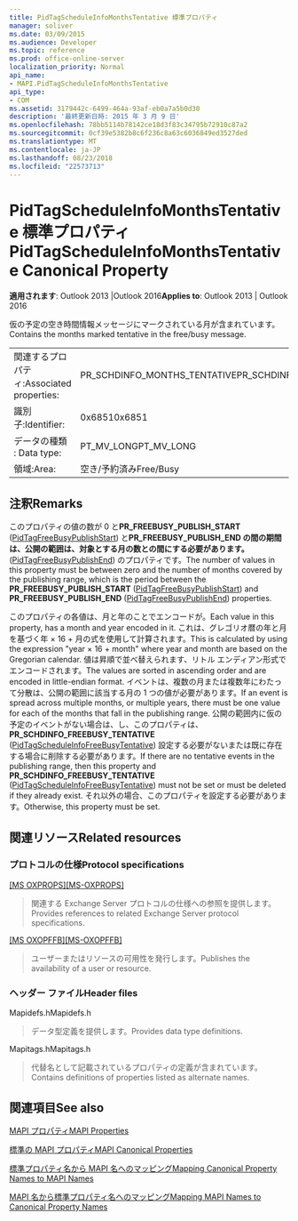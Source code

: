 ```yaml
---
title: PidTagScheduleInfoMonthsTentative 標準プロパティ
manager: soliver
ms.date: 03/09/2015
ms.audience: Developer
ms.topic: reference
ms.prod: office-online-server
localization_priority: Normal
api_name:
- MAPI.PidTagScheduleInfoMonthsTentative
api_type:
- COM
ms.assetid: 3179442c-6499-464a-93af-eb0a7a5b0d30
description: '最終更新日時: 2015 年 3 月 9 日'
ms.openlocfilehash: 78bb5114b78142ce18d3f83c34795b72910c87a2
ms.sourcegitcommit: 0cf39e5382b8c6f236c8a63c6036849ed3527ded
ms.translationtype: MT
ms.contentlocale: ja-JP
ms.lasthandoff: 08/23/2018
ms.locfileid: "22573713"
---
```

# <a name="pidtagscheduleinfomonthstentative-canonical-property"></a><span data-ttu-id="05abe-103">PidTagScheduleInfoMonthsTentative 標準プロパティ</span><span class="sxs-lookup"><span data-stu-id="05abe-103">PidTagScheduleInfoMonthsTentative Canonical Property</span></span>

  
  
<span data-ttu-id="05abe-104">**適用されます**: Outlook 2013 |Outlook 2016</span><span class="sxs-lookup"><span data-stu-id="05abe-104">**Applies to**: Outlook 2013 | Outlook 2016</span></span> 
  
<span data-ttu-id="05abe-105">仮の予定の空き時間情報メッセージにマークされている月が含まれています。</span><span class="sxs-lookup"><span data-stu-id="05abe-105">Contains the months marked tentative in the free/busy message.</span></span>
  
|||
|:-----|:-----|
|<span data-ttu-id="05abe-106">関連するプロパティ:</span><span class="sxs-lookup"><span data-stu-id="05abe-106">Associated properties:</span></span>  <br/> |<span data-ttu-id="05abe-107">PR_SCHDINFO_MONTHS_TENTATIVE</span><span class="sxs-lookup"><span data-stu-id="05abe-107">PR_SCHDINFO_MONTHS_TENTATIVE</span></span>  <br/> |
|<span data-ttu-id="05abe-108">識別子:</span><span class="sxs-lookup"><span data-stu-id="05abe-108">Identifier:</span></span>  <br/> |<span data-ttu-id="05abe-109">0x6851</span><span class="sxs-lookup"><span data-stu-id="05abe-109">0x6851</span></span>  <br/> |
|<span data-ttu-id="05abe-110">データの種類 : </span><span class="sxs-lookup"><span data-stu-id="05abe-110">Data type:</span></span>  <br/> |<span data-ttu-id="05abe-111">PT_MV_LONG</span><span class="sxs-lookup"><span data-stu-id="05abe-111">PT_MV_LONG</span></span>  <br/> |
|<span data-ttu-id="05abe-112">領域:</span><span class="sxs-lookup"><span data-stu-id="05abe-112">Area:</span></span>  <br/> |<span data-ttu-id="05abe-113">空き/予約済み</span><span class="sxs-lookup"><span data-stu-id="05abe-113">Free/Busy</span></span>  <br/> |
   
## <a name="remarks"></a><span data-ttu-id="05abe-114">注釈</span><span class="sxs-lookup"><span data-stu-id="05abe-114">Remarks</span></span>

<span data-ttu-id="05abe-115">このプロパティの値の数が 0 と**PR_FREEBUSY_PUBLISH_START** ([PidTagFreeBusyPublishStart](pidtagfreebusypublishstart-canonical-property.md)) と**PR_FREEBUSY_PUBLISH_END の間の期間は、公開の範囲は、対象とする月の数との間にする必要があります。**([PidTagFreeBusyPublishEnd](pidtagfreebusypublishend-canonical-property.md)) のプロパティです。</span><span class="sxs-lookup"><span data-stu-id="05abe-115">The number of values in this property must be between zero and the number of months covered by the publishing range, which is the period between the **PR_FREEBUSY_PUBLISH_START** ([PidTagFreeBusyPublishStart](pidtagfreebusypublishstart-canonical-property.md)) and **PR_FREEBUSY_PUBLISH_END** ([PidTagFreeBusyPublishEnd](pidtagfreebusypublishend-canonical-property.md)) properties.</span></span>
  
<span data-ttu-id="05abe-116">このプロパティの各値は、月と年のことでエンコードが。</span><span class="sxs-lookup"><span data-stu-id="05abe-116">Each value in this property, has a month and year encoded in it.</span></span> <span data-ttu-id="05abe-117">これは、グレゴリオ暦の年と月を基づく年 × 16 + 月の式を使用して計算されます。</span><span class="sxs-lookup"><span data-stu-id="05abe-117">This is calculated by using the expression "year × 16 + month" where year and month are based on the Gregorian calendar.</span></span> <span data-ttu-id="05abe-118">値は昇順で並べ替えられます、リトル エンディアン形式でエンコードされます。</span><span class="sxs-lookup"><span data-stu-id="05abe-118">The values are sorted in ascending order and are encoded in little-endian format.</span></span> <span data-ttu-id="05abe-119">イベントは、複数の月または複数年にわたって分散は、公開の範囲に該当する月の 1 つの値が必要があります。</span><span class="sxs-lookup"><span data-stu-id="05abe-119">If an event is spread across multiple months, or multiple years, there must be one value for each of the months that fall in the publishing range.</span></span> <span data-ttu-id="05abe-120">公開の範囲内に仮の予定のイベントがない場合は、し、このプロパティは、 **PR_SCHDINFO_FREEBUSY_TENTATIVE** ([PidTagScheduleInfoFreeBusyTentative](pidtagscheduleinfofreebusytentative-canonical-property.md)) 設定する必要がないまたは既に存在する場合に削除する必要があります。</span><span class="sxs-lookup"><span data-stu-id="05abe-120">If there are no tentative events in the publishing range, then this property and **PR_SCHDINFO_FREEBUSY_TENTATIVE** ([PidTagScheduleInfoFreeBusyTentative](pidtagscheduleinfofreebusytentative-canonical-property.md)) must not be set or must be deleted if they already exist.</span></span> <span data-ttu-id="05abe-121">それ以外の場合、このプロパティを設定する必要があります。</span><span class="sxs-lookup"><span data-stu-id="05abe-121">Otherwise, this property must be set.</span></span>
  
## <a name="related-resources"></a><span data-ttu-id="05abe-122">関連リソース</span><span class="sxs-lookup"><span data-stu-id="05abe-122">Related resources</span></span>

### <a name="protocol-specifications"></a><span data-ttu-id="05abe-123">プロトコルの仕様</span><span class="sxs-lookup"><span data-stu-id="05abe-123">Protocol specifications</span></span>

<span data-ttu-id="05abe-124">[[MS OXPROPS]](http://msdn.microsoft.com/library/f6ab1613-aefe-447d-a49c-18217230b148%28Office.15%29.aspx)</span><span class="sxs-lookup"><span data-stu-id="05abe-124">[[MS-OXPROPS]](http://msdn.microsoft.com/library/f6ab1613-aefe-447d-a49c-18217230b148%28Office.15%29.aspx)</span></span>
  
> <span data-ttu-id="05abe-125">関連する Exchange Server プロトコルの仕様への参照を提供します。</span><span class="sxs-lookup"><span data-stu-id="05abe-125">Provides references to related Exchange Server protocol specifications.</span></span>
    
<span data-ttu-id="05abe-126">[[MS OXOPFFB]](http://msdn.microsoft.com/library/1a527299-7211-4d27-a74c-b69bd0746320%28Office.15%29.aspx)</span><span class="sxs-lookup"><span data-stu-id="05abe-126">[[MS-OXOPFFB]](http://msdn.microsoft.com/library/1a527299-7211-4d27-a74c-b69bd0746320%28Office.15%29.aspx)</span></span>
  
> <span data-ttu-id="05abe-127">ユーザーまたはリソースの可用性を発行します。</span><span class="sxs-lookup"><span data-stu-id="05abe-127">Publishes the availability of a user or resource.</span></span>
    
### <a name="header-files"></a><span data-ttu-id="05abe-128">ヘッダー ファイル</span><span class="sxs-lookup"><span data-stu-id="05abe-128">Header files</span></span>

<span data-ttu-id="05abe-129">Mapidefs.h</span><span class="sxs-lookup"><span data-stu-id="05abe-129">Mapidefs.h</span></span>
  
> <span data-ttu-id="05abe-130">データ型定義を提供します。</span><span class="sxs-lookup"><span data-stu-id="05abe-130">Provides data type definitions.</span></span>
    
<span data-ttu-id="05abe-131">Mapitags.h</span><span class="sxs-lookup"><span data-stu-id="05abe-131">Mapitags.h</span></span>
  
> <span data-ttu-id="05abe-132">代替名として記載されているプロパティの定義が含まれています。</span><span class="sxs-lookup"><span data-stu-id="05abe-132">Contains definitions of properties listed as alternate names.</span></span>
    
## <a name="see-also"></a><span data-ttu-id="05abe-133">関連項目</span><span class="sxs-lookup"><span data-stu-id="05abe-133">See also</span></span>



[<span data-ttu-id="05abe-134">MAPI プロパティ</span><span class="sxs-lookup"><span data-stu-id="05abe-134">MAPI Properties</span></span>](mapi-properties.md)
  
[<span data-ttu-id="05abe-135">標準の MAPI プロパティ</span><span class="sxs-lookup"><span data-stu-id="05abe-135">MAPI Canonical Properties</span></span>](mapi-canonical-properties.md)
  
[<span data-ttu-id="05abe-136">標準プロパティ名から MAPI 名へのマッピング</span><span class="sxs-lookup"><span data-stu-id="05abe-136">Mapping Canonical Property Names to MAPI Names</span></span>](mapping-canonical-property-names-to-mapi-names.md)
  
[<span data-ttu-id="05abe-137">MAPI 名から標準プロパティ名へのマッピング</span><span class="sxs-lookup"><span data-stu-id="05abe-137">Mapping MAPI Names to Canonical Property Names</span></span>](mapping-mapi-names-to-canonical-property-names.md)

